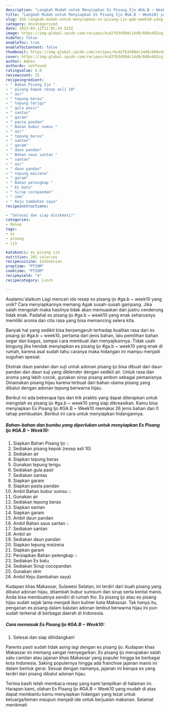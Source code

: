 ```yaml
---
description: "Langkah Mudah untuk Menyiapkan Es Pisang Ijo #GA.B ~ Week10{ yang Menggugah Selera"
title: "Langkah Mudah untuk Menyiapkan Es Pisang Ijo #GA.B ~ Week10{ yang Menggugah Selera"
slug: 556-langkah-mudah-untuk-menyiapkan-es-pisang-ijo-gab-week10-yang-menggugah-selera
category: Uncategorized
date: 2023-03-12T11:01:24.523Z
image: https://img-global.cpcdn.com/recipes/4cd2fb3499dc14d8/680x482cq70/es-pisang-ijo-gab-week10-foto-resep-utama.jpg
hideToc: false
enableToc: true
enableTocContent: false
thumbnail: https://img-global.cpcdn.com/recipes/4cd2fb3499dc14d8/680x482cq70/es-pisang-ijo-gab-week10-foto-resep-utama.jpg
cover: https://img-global.cpcdn.com/recipes/4cd2fb3499dc14d8/680x482cq70/es-pisang-ijo-gab-week10-foto-resep-utama.jpg
author: Admin
authorAv: notfound
ratingvalue: 4.8
reviewcount: 25
recipeingredient:
- " Bahan Pisang Ijo "
- " pisang kepok resep asli 10"
- " air"
- " tepung beras"
- " tepung terigu"
- " gula pasir"
- " santas"
- " garam"
- " pasta pandan"
- " Bahan bubur sumsu "
- " air"
- " tepung beras"
- " santan"
- " garam"
- " daun pandan"
- " Bahan saus santan "
- " santan"
- " air"
- " daun pandan"
- " tepung maizena"
- " garam"
- " Bahan pelengkap "
- " Es batu"
- " Sirup cocopandan"
- " skm"
- " Keju tambahan saya"
recipeinstructions:

- "Selesai dan siap dinikmati!"
categories:
- Resep
tags:
- es
- pisang
- ijo

katakunci: es pisang ijo 
nutrition: 201 calories
recipecuisine: Indonesian
preptime: "PT39M"
cooktime: "PT56M"
recipeyield: "4"
recipecategory: Lunch

---
```



Asalamu'alaikum Lagi mencari ide resep es pisang ijo #ga.b ~ week10 yang unik? Cara menyiapkannya memang Agak susah-susah gampang. Jika salah mengolah maka hasilnya tidak akan memuaskan dan justru cenderung tidak enak. Padahal es pisang ijo #ga.b ~ week10 yang enak seharusnya memiliki aroma dan cita rasa yang bisa memancing selera kita.


Banyak hal yang sedikit bisa berpengaruh terhadap kualitas rasa dari es pisang ijo #ga.b ~ week10, pertama dari jenis bahan, lalu pemilihan bahan segar dan bagus, sampai cara membuat dan menyajikannya. Tidak usah bingung jika hendak menyiapkan es pisang ijo #ga.b ~ week10 yang enak di rumah, karena asal sudah tahu caranya maka hidangan ini mampu menjadi suguhan spesial.

Ekstrak daun pandan dan suji untuk adonan pisang ijo bisa dibuat dari daun pandan dan daun suji yang diblender dengan sedikit air. Untuk rasa dan aroma yang lebih cocok, gunakan sirop pisang ambon sebagai pemanisnya. Dinamakan pisang hijau karena terbuat dari bahan utama pisang yang dibalut dengan adonan tepung berwarna hijau.


Berikut ini ada beberapa tips dan trik praktis yang dapat diterapkan untuk mengolah es pisang ijo #ga.b ~ week10 yang siap dikreasikan. Kamu bisa menyiapkan Es Pisang Ijo #GA.B ~ Week10 memakai 26 jenis bahan dan 0 tahap pembuatan. Berikut ini cara untuk menyiapkan hidangannya.

<!--inarticleads1-->

##### Bahan-bahan dan bumbu yang diperlukan untuk menyiapkan Es Pisang Ijo #GA.B ~ Week10:

1. Siapkan  Bahan Pisang Ijo ::
1. Sediakan  pisang kepok (resep asli 10)
1. Sediakan  air
1. Siapkan  tepung beras
1. Gunakan  tepung terigu
1. Sediakan  gula pasir
1. Sediakan  santas
1. Siapkan  garam
1. Siapkan  pasta pandan
1. Ambil  Bahan bubur sumsu ::
1. Gunakan  air
1. Sediakan  tepung beras
1. Siapkan  santan
1. Siapkan  garam
1. Ambil  daun pandan
1. Ambil  Bahan saus santan ::
1. Sediakan  santan
1. Ambil  air
1. Sediakan  daun pandan
1. Siapkan  tepung maizena
1. Siapkan  garam
1. Persiapkan  Bahan pelengkap ::
1. Sediakan  Es batu
1. Sediakan  Sirup cocopandan
1. Gunakan  skm
1. Ambil  Keju (tambahan saya)


Kudapan khas Makassar, Sulawesi Selatan, ini terdiri dari buah pisang yang dibalut adonan hijau, ditambah bubur sumsum dan sirup serta kental manis. Anda bisa membuatnya sendiri di rumah lho. Es pisang ijo atau es pisang hijau sudah sejak lama menjadi ikon kuliner kota Makassar. Tak hanya itu, penganan es pisang dalam balutan adonan lembut berwarna hijau ini pun sudah terkenal di berbagai daerah di Indonesia. 

<!--inarticleads2-->

##### Cara memasak Es Pisang Ijo #GA.B ~ Week10:


1. Selesai dan siap dihidangkan!

Parents pasti sudah tidak asing lagi dengan es pisang ijo. Kudapan khas Makassar ini memang sangat menyegarkan. Es pisang ijo merupakan salah satu camilan atau jajanan khas Makassar yang populer hingga ke berbagai kota Indonesia. Saking populernya hingga ada franchise jajanan manis ini dalam bentuk gerai. Sesuai dengan namanya, jajanan ini berupa es yang terdiri dari pisang dibalut adonan hijau. 

Terima kasih telah membaca resep yang kami tampilkan di halaman ini. Harapan kami, olahan Es Pisang Ijo #GA.B ~ Week10 yang mudah di atas dapat membantu kamu menyiapkan hidangan yang lezat untuk keluarga/teman maupun menjadi ide untuk berjualan makanan. Selamat menikmati
